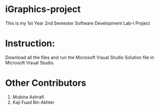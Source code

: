 # iGraphics-project
This is my 1st Year 2nd Semester Software Development Lab-I Project

# Instruction: 
Download all the files and run the Microsoft Visual Studio Solution file in Microsoft Visual Studio.

# Other Contributors
1. Mubina Ashrafi
2. Kaji Fuad Bin Akhter
